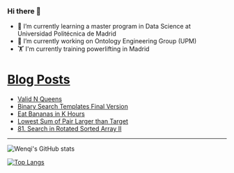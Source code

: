 ### Hi there 👋

- 🌱 I’m currently learning a master program in Data Science at Universidad Politécnica de Madrid
- 🔭 I’m currently working on Ontology Engineering Group (UPM) 
- 🏋️ I'm currently training powerlifting in Madrid

# [Blog Posts](https://www.dev.to/jiangwenqi)
<!-- BLOG-POST-LIST:START -->
- [Valid N Queens](https://dev.to/jiangwenqi/valid-n-queens-328g)
- [Binary Search Templates Final Version](https://dev.to/jiangwenqi/binary-search-templates-final-version-3mmf)
- [Eat Bananas in K Hours](https://dev.to/jiangwenqi/eat-bananas-in-k-hours-52pm)
- [Lowest Sum of Pair Larger than Target](https://dev.to/jiangwenqi/lowest-sum-of-pair-larger-than-target-mn7)
- [81. Search in Rotated Sorted Array II](https://dev.to/jiangwenqi/81-search-in-rotated-sorted-array-ii-14en)
<!-- BLOG-POST-LIST:END -->


---

![Wenqi's GitHub stats](https://github-readme-stats.vercel.app/api?username=jiangwenqi&show_icons=true&count_private=true)

[![Top Langs](https://github-readme-stats.vercel.app/api/top-langs/?username=jiangwenqi&layout=compact)](https://github.com/jiangwenqi/github-readme-stats)

